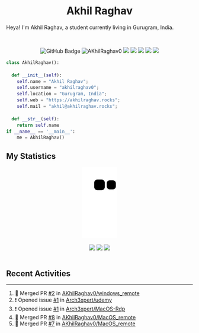 <h1 align="center">
  <b>Akhil Raghav</b>
</h1>

Heya! I'm Akhil Raghav, a student currently living in Gurugram, India.

<br>

<p>
<p align="left"> </p>
<div align="center">
  <img src="https://img.shields.io/github/followers/AKhilRaghav0?label=Followers&style=for-the-badge&color=pink" alt="GitHub Badge"></a>
  <img src="https://komarev.com/ghpvc/?username=AkhilRaghav0&style=for-the-badge&color=33cccc" alt="AKhilRaghav0">
  <img src="https://img.shields.io/badge/Arch_Linux-1793D1?style=for-the-badge&logo=arch-linux&logoColor=white">
  <img src="https://img.shields.io/badge/Windows_11-1793D1?style=for-the-badge&logo=windows11&logoColor=white">
  <img src="https://img.shields.io/badge/Lua-2C2D72?style=for-the-badge&logo=lua&logoColor=white">
  <img src="https://img.shields.io/badge/Krita-203759?style=for-the-badge&logo=krita&logoColor=EEF37B">
 
  <img src="https://img.shields.io/badge/NeoVim-%2357A143.svg?&style=for-the-badge&logo=neovim&logoColor=white">
</div>
</p>

```python
class AkhilRaghav():
    
  def __init__(self):
    self.name = "Akhil Raghav";
    self.username = "akhilraghav0";
    self.location = "Gurugram, India";
    self.web = "https://akhilraghav.rocks";
    self.mail = "akhil@akhilraghav.rocks";
  
  def __str__(self):
    return self.name
if __name__ == '__main__':
    me = AkhilRaghav()
```

<!--
<div align="center">
  <a href="https://open.spotify.com/user/gp95m93zta1rc2g1chy7tyi4q">
    <img src="https://spotify-readme-theta-virid.vercel.app/api?scan=true&theme=dark" width="240px">
  </a>
</div>
-->

## My Statistics
<!--
<br/>
<p align="left">
  <a href="https://akhil.raghavnikhil.com">
  <img width="49.5%" src="https://github-readme-stats.vercel.app/api?username=akhilraghav0&show_icons=true&theme=gruvbox&hide_border=true" />
    <img width="49.5%" src="https://github-readme-streak-stats.herokuapp.com/?user=akhilraghav0&theme=gruvbox&hide_border=true" />
  </a>
</p>
<br>
-->
<!-- [![AkhilRaghavs' Activity Graph](https://activity-graph.herokuapp.com/graph?username=akhilraghav0&custom_title=Akhil%20Raghav's%20Contribution%20Graph&theme=gruvbox&bg_color=282828&hide_border=true&line=d1a01f&point=c58545)](https://akhilraghav.rocks)
-->
<div align="center"> <img src="https://raw.githubusercontent.com/muhiqsimui/muhiqsimui/output/github-contribution-grid-snake.svg" /></div>


<p align="center">
  <img height="50%" width="auto" src ="https://github-readme-stats.vercel.app/api?username=AKhilRaghav0&show_icons=true&count_private=true&theme=darcula&hide_border=true&hide=issues,contribs&bg_color=00000000">
  <img height="50%" width="auto" src ="https://github-readme-stats.vercel.app/api/top-langs/?username=AKhilRaghav0&layout=compact&hide_border=true&theme=darcula&bg_color=00000000&langs_count=6&hide=jupyter%20notebook,tex,css,php">
  <img src ="https://github-readme-streak-stats.herokuapp.com?user=AkhilRaghav0&theme=darcula&hide_border=true&background=FFFFFF00">
  <br>
  <br>

</p>

<!-- <p align="center">
  <img align="left" src ="https://github-readme-stats.vercel.app/api/pin/?username=aveek-saha&repo=ytdx">
  <img align="right" src ="https://github-readme-stats.vercel.app/api/pin/?username=aveek-saha&repo=pixel-weather">
</p> -->
## Recent Activities
---

<!--START_SECTION:activity-->
1. 🎉 Merged PR [#2](https://github.com/AKhilRaghav0/windows_remote/pull/2) in [AKhilRaghav0/windows_remote](https://github.com/AKhilRaghav0/windows_remote)
2. ❗️ Opened issue [#1](https://github.com/Arch3xpert/udemy/issues/1) in [Arch3xpert/udemy](https://github.com/Arch3xpert/udemy)
3. ❗️ Opened issue [#1](https://github.com/Arch3xpert/MacOS-Rdp/issues/1) in [Arch3xpert/MacOS-Rdp](https://github.com/Arch3xpert/MacOS-Rdp)
4. 🎉 Merged PR [#8](https://github.com/AKhilRaghav0/MacOS_remote/pull/8) in [AKhilRaghav0/MacOS_remote](https://github.com/AKhilRaghav0/MacOS_remote)
5. 🎉 Merged PR [#7](https://github.com/AKhilRaghav0/MacOS_remote/pull/7) in [AKhilRaghav0/MacOS_remote](https://github.com/AKhilRaghav0/MacOS_remote)
<!--END_SECTION:activity-->


